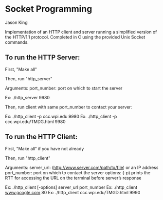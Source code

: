 # Socket Programming

Jason King

Implementation of an HTTP client and server running a simplified version of the HTTP/1.1 protocol. Completed in C using the provided Unix Socket commands.



## To run the HTTP Server:

First, "Make all"

Then, run "http_server"

  Arguments:
  port_number: port on which to start the server

  Ex: ./http_server 9980

  Then, run client with same port_number to contact your server:

  Ex: ./http_client -p ccc.wpi.edu 9980
  Ex: ./http_client -p ccc.wpi.edu/TMDG.html 9980



## To run the HTTP Client:

First, "Make all" if you have not already

Then, run "http_client"

  Arguments:
  server_url: (http://www.server.com/path/to/file) or an IP address
  port_number: port on which to contact the server
  options: (-p) prints the RTT for accessing the URL on the terminal before server’s
  response

  Ex: ./http_client [-options] server_url port_number
  Ex: ./http_client www.google.com 80
  Ex: ./http_client ccc.wpi.edu/TMGD.html 9990

